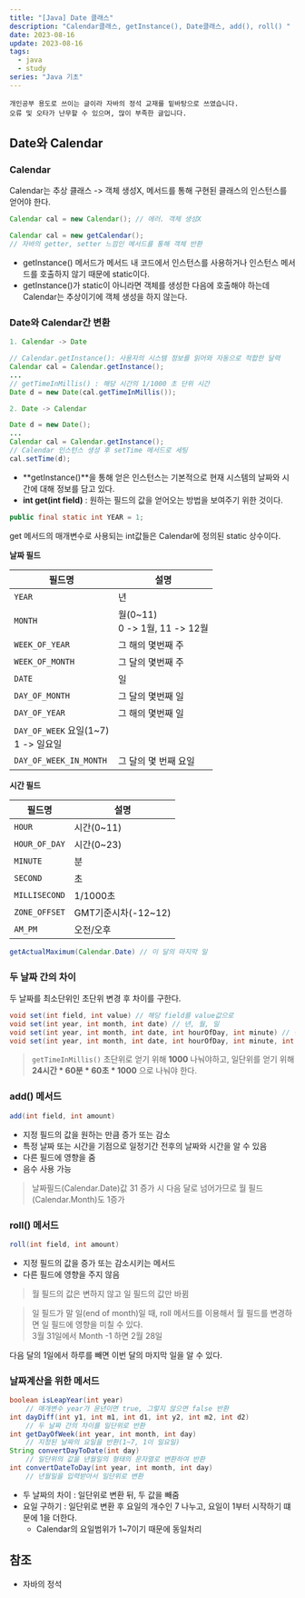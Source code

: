 ```yaml
---
title: "[Java] Date 클래스"
description: "Calendar클래스, getInstance(), Date클래스, add(), roll() "
date: 2023-08-16
update: 2023-08-16
tags:
  - java
  - study
series: "Java 기초"
---
```


```
개인공부 용도로 쓰이는 글이라 자바의 정석 교재를 밑바탕으로 쓰였습니다. 
오류 및 오타가 난무할 수 있으며, 많이 부족한 글입니다.
```

## Date와 Calendar

### Calendar

Calendar는 추상 클래스 -> 객체 생성X, 메서드를 통해 구현된 클래스의 인스턴스를 얻어야 한다.

```java
Calendar cal = new Calendar(); // 에러. 객체 생성X 

Calendar cal = new getCalendar(); 
// 자바의 getter, setter 느낌인 메서드를 통해 객체 반환
```

- getInstance() 메서드가  메서드 내 코드에서 인스턴스를 사용하거나 인스턴스 메서드를 호출하지 않기 때문에 static이다.
- getInstance()가 static이 아니라면 객체를 생성한 다음에 호출해야 하는데 Calendar는 추상이기에 객체 생성을 하지 않는다.

### Date와 Calendar간 변환

```java
1. Calendar -> Date

// Calendar.getInstance(): 사용자의 시스템 정보를 읽어와 자동으로 적합한 달력
Calendar cal = Calendar.getInstance();
...
// getTimeInMillis() : 해당 시간의 1/1000 초 단위 시간
Date d = new Date(cal.getTimeInMillis());

2. Date -> Calendar

Date d = new Date();
...
Calendar cal = Calendar.getInstance();
// Calendar 인스턴스 생성 후 setTime 메서드로 세팅
cal.setTime(d);
```
- **getInstance()**을 통해 얻은 인스턴스는 기본적으로 현재 시스템의 날짜와 시간에 대해 정보를 담고 있다.
- **int get(int field)** : 원하는 필드의 값을 얻어오는 방법을 보여주기 위한 것이다.

```java
public final static int YEAR = 1;
```

get 메서드의 매개변수로 사용되는 int값들은 Calendar에 정의된 static 상수이다. 

**날짜 필드**

| 필드명 | 설명 |
|--- | --- |
|`YEAR` | 년 |
|`MONTH` | 월(0~11)<br>0 -> 1월, 11 -> 12월 |
|`WEEK_OF_YEAR` | 그 해의 몇번째 주 |
|`WEEK_OF_MONTH` | 그 달의 몇번째 주 |
|`DATE` | 일 |
|`DAY_OF_MONTH` | 그 달의 몇번째 일 |
|`DAY_OF_YEAR` | 그 해의 몇번째 일 |
|`DAY_OF_WEEK` 요일(1~7)<br>1 -> 일요일 |
|`DAY_OF_WEEK_IN_MONTH` | 그 달의 몇 번째 요일 |

**시간 필드**

| 필드명 | 설명 |
|--- | --- |
|`HOUR` | 시간(0~11) | 
|`HOUR_OF_DAY` | 시간(0~23) |
|`MINUTE` | 분 |
|`SECOND` | 초 |
|`MILLISECOND` | 1/1000초 |
|`ZONE_OFFSET` | GMT기준시차(-12~12) |
|`AM_PM` | 오전/오후 |

```java
getActualMaximum(Calendar.Date) // 이 달의 마지막 일
```

### 두 날짜 간의 차이

두 날짜를 최소단위인 초단위 변경 후 차이를 구한다.

```java
void set(int field, int value) // 해당 field를 value값으로
void set(int year, int month, int date) // 년, 월, 일
void set(int year, int month, int date, int hourOfDay, int minute) // 년, 월, 일, 시, 분
void set(int year, int month, int date, int hourOfDay, int minute, int second) // 년, 월, 일, 시, 분, 초
```

> `getTimeInMillis()` 초단위로 얻기 위해 **1000** 나눠야하고, 일단위를 얻기 위해 **24시간 * 60분 * 60초 * 1000** 으로 나눠야 한다.

### add() 메서드

```java
add(int field, int amount)
```

- 지정 필드의 값을 원하는 만큼 증가 또는 감소
- 특정 날짜 또는 시간을 기점으로 일정기간 전후의 날짜와 시간을 알 수 있음
- 다른 필드에 영향을 줌
- 음수 사용 가능


> 날짜필드(Calendar.Date)값 31 증가 시 다음 달로 넘어가므로 월 필드(Calendar.Month)도 1증가


### roll() 메서드

```java
roll(int field, int amount)
```

- 지정 필드의 값을 증가 또는 감소시키는 메서드
- 다른 필드에 영향을 주지 않음


> 월 필드의 값은 변하지 않고 일 필드의 값만 바뀜 


> 일 필드가 말 일(end of month)일 때, roll 메서드를 이용해서 월 필드를 변경하면 일 필드에 영향을 미칠 수 있다.<br> 3월 31일에서 Month -1 하면 2월 28일

다음 달의 1일에서 하루를 빼면 이번 달의 마지막 일을 알 수 있다.

### 날짜계산을 위한 메서드

```java
boolean isLeapYear(int year)
    // 매개변수 year가 윤년이면 true, 그렇지 않으면 false 반환
int dayDiff(int y1, int m1, int d1, int y2, int m2, int d2)
    // 두 날짜 간의 차이를 일단위로 반환
int getDayOfWeek(int year, int month, int day)
    // 지정된 날짜의 요일을 반환(1~7, 1이 일요일)
String convertDayToDate(int day)
    // 일단위의 값을 년월일의 형태의 문자열로 변환하여 반환
int convertDateToDay(int year, int month, int day)
    // 년월일을 입력받아서 일단위로 변환
```

- 두 날짜의 차이 : 일단위로 변환 뒤, 두 값을 빼줌
- 요일 구하기 : 일단위로 변환 후 요일의 개수인 7 나누고, 요일이 1부터 시작하기 떄문에 1을 더한다.
    - Calendar의 요일범위가 1~7이기 때문에 동일처리


## 참조

- 자바의 정석